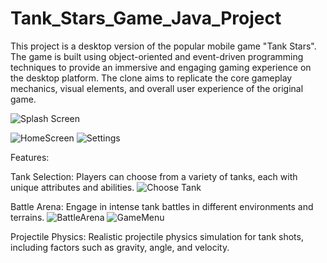 # Tank_Stars_Game_Java_Project

This project is a desktop version of the popular mobile game "Tank Stars". The game is built using object-oriented and event-driven programming techniques to provide an immersive and engaging gaming experience on the desktop platform. The clone aims to replicate the core gameplay mechanics, visual elements, and overall user experience of the original game.

![Splash Screen](https://github.com/arpan21020/Tank_Stars_Clone/assets/108618629/d1cfcd6c-538c-423f-a014-6fa83dab767e)


![HomeScreen](https://github.com/arpan21020/Tank_Stars_Clone/assets/108618629/77ebbd20-de56-4102-abe7-31286142948d)
![Settings](https://github.com/arpan21020/Tank_Stars_Clone/assets/108618629/95a91f29-fbac-4891-ba2f-fb18824c2446)

Features:

Tank Selection: Players can choose from a variety of tanks, each with unique attributes and abilities.
![Choose Tank](https://github.com/arpan21020/Tank_Stars_Clone/assets/108618629/ca89f86e-31a2-40e6-bef6-bdd4bdae2276)

Battle Arena: Engage in intense tank battles in different environments and terrains.
![BattleArena](https://github.com/arpan21020/Tank_Stars_Clone/assets/108618629/d57496a7-1f82-4f92-a27c-f2a69b0ff23a)
![GameMenu](https://github.com/arpan21020/Tank_Stars_Clone/assets/108618629/21c33aae-2877-4827-ac9a-f74886b1bee2)

Projectile Physics: Realistic projectile physics simulation for tank shots, including factors such as gravity, angle, and velocity.

